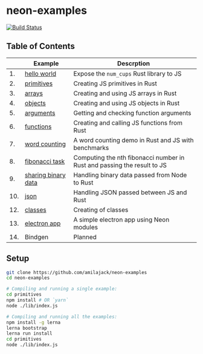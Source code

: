 # neon-examples

[![Build Status](https://travis-ci.com/amilajack/neon-examples.svg?branch=master)](https://travis-ci.com/amilajack/neon-examples)

## Table of Contents

|  | Example | Descrption |
| --- | --- | --- |
| 1.|  [hello world](https://github.com/amilajack/neon-examples/tree/master/hello-world) | Expose the `num_cups` Rust library to JS | 
| 2.|  [primitives](https://github.com/amilajack/neon-examples/tree/master/primitives) | Creating JS primitives in Rust |
| 3.|  [arrays](https://github.com/amilajack/neon-examples/tree/master/arrays) | Creating and using JS arrays in Rust |
| 4.|  [objects](https://github.com/amilajack/neon-examples/tree/master/objects) | Creating and using JS objects in Rust |
| 5.|  [arguments](https://github.com/amilajack/neon-examples/tree/master/arguments) | Getting and checking function arguments |
| 6.|  [functions](https://github.com/amilajack/neon-examples/tree/master/functions) | Creating and calling JS functions from Rust |
| 7.|  [word counting](https://github.com/amilajack/neon-examples/tree/master/word-counting) | A word counting demo in Rust and JS with benchmarks |
| 8.|  [fibonacci task](https://github.com/amilajack/neon-examples/tree/master/fibonacci-task) | Computing the nth fibonacci number in Rust and passing the result to JS |
| 9.|  [sharing binary data](https://github.com/amilajack/neon-examples/tree/master/sharing-binary-data) | Handling binary data passed from Node to Rust |
| 10.|  [json](https://github.com/amilajack/neon-examples/tree/master/json) | Handling JSON passed between JS and Rust |
| 12.|  [classes](https://github.com/amilajack/neon-examples/tree/master/classes) | Creating of classes |
| 13.|  [electron app](https://github.com/amilajack/neon-examples/tree/master/electron-app) | A simple electron app using Neon modules |
| 14.|  Bindgen | Planned |

## Setup

```bash
git clone https://github.com/amilajack/neon-examples
cd neon-examples

# Compiling and running a single example:
cd primitives
npm install # OR `yarn`
node ./lib/index.js

# Compiling and running all the examples:
npm install -g lerna
lerna bootstrap
lerna run install
cd primitives
node ./lib/index.js
```
